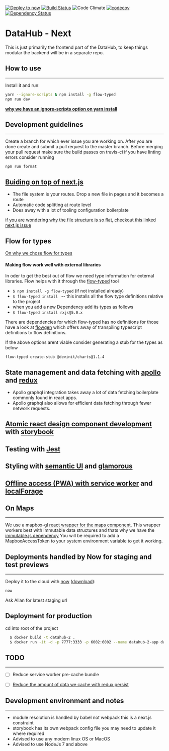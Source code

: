 [![Deploy to now](https://deploy.now.sh/static/button.svg)](https://deploy.now.sh/?repo=https://github.com/devinit/datahub)
[![Build Status](https://travis-ci.org/devinit/datahub.svg?branch=master)](https://travis-ci.org/devinit/datahub)
![Code Climate](https://codeclimate.com/github/devinit/datahub.svg)
[![codecov](https://codecov.io/gh/devinit/datahub/branch/master/graph/badge.svg)](https://codecov.io/gh/devinit/datahub)
[![Dependency Status](https://gemnasium.com/badges/github.com/devinit/datahub.svg)](https://gemnasium.com/github.com/devinit/datahub)


# DataHub - Next

This is just primarily the frontend part of the DataHub, to keep things modular the backend will be in a separate repo.

## How to use

--------

Install it and run:

```bash
yarn --ignore-scripts & npm install -g flow-typed
npm run dev
```
__[why we have an ignore-scripts option on yarn install](https://github.com/Semantic-Org/Semantic-UI/issues/3533)__

## Development guidelines

-----------

Create a branch for which ever issue you are working on. After you are done create and submit a pull request to the master branch.
Before merging your pull request make sure the build passes on travis-ci
if you have linting errors consider running

```
npm run format
```

## [Buiding on top of next.js](https://github.com/zeit/next.js)


- The file system is your routes. Drop a new file in pages and it becomes a route
- Automatic code splitting at route level
- Does away with a lot of tooling configuration boilerplate

[if you are wondering why the file structure is so flat, checkout this linked next.js issue](https://github.com/zeit/next.js/issues/91)

## Flow for types

[On why we chose flow for types](https://djcordhose.github.io/flow-vs-typescript/2016_hhjs.html)

 #### Making flow work well with external libraries
In oder to get the best out of flow we need type information for external libraries.
Flow helps with it through the [flow-typed](https://github.com/flowtype/flow-typed) tool
  >
  - ```$ npm install -g flow-typed``` (if not installed already)
  - ```$ flow-typed install ``` -- this installs all the flow type definitions relative to the project
  - when you add a new Dependency add its types as follows
  -  ```$ flow-typed install rxjs@5.0.x ```

There are dependencies for which flow-typed has no definitions for those have a look at [flowgen](https://github.com/joarwilk/flowgen) which offers away of transpiling typescript definitions to flow definitions.

If the above options arent viable consider generating a stub for the types as below
```
flow-typed create-stub @devinit/charts@1.1.4
```



## State management and data fetching with [apollo](https://github.com/apollographql/apollo-client) and [redux](https://github.com/reactjs/redux)
- Apollo graphql integration takes away a lot of data fetching boilerplate commonly found in react apps.
- Apollo graphql also allows for efficient data fetching through fewer network requests.

## [Atomic react design component development](http://bradfrost.com/blog/post/atomic-web-design/) with [storybook](https://storybooks.js.org/)

## Testing with [Jest](https://facebook.github.io/jest/)

## Styling with [semantic UI](https://github.com/Semantic-Org/Semantic-UI-React) and [glamorous](https://github.com/paypal/glamorous)

## [Offline access (PWA) with service worker](https://developers.google.com/web/progressive-web-apps/) and [localForage](https://github.com/localForage/localForage)

## On Maps

--------

We use a mapbox-gl [react wrapper for the maps component](https://github.com/uber/react-map-gl). This wrapper workers best with immutable data structures and thats why we have the [immutable.js dependency](https://facebook.github.io/immutable-js/)
You will be required to add a MapboxAccessToken to your system environment variable to get it working.

## Deployments handled by Now for staging and test previews

--------

Deploy it to the cloud with [now](https://zeit.co/now) ([download](https://zeit.co/download)):

``` bash
now
```
Ask Allan for latest staging url

## Deployment for production
cd into root of the project
``` bash
  $ docker build -t datahub-2 .
  $ docker run -it -d -p 7777:3333 -p 6002:6002 --name datahub-2-app datahub-2
```

## TODO

---------

- [ ] Reduce service worker pre-cache bundle
- [ ] [Reduce the amount of data we cache with redux persist](https://github.com/apollographql/apollo-client/issues/1600)


## Development environment and notes

--------
- module resolution is handled by babel not webpack this is a next.js constraint
- storybook has its own webpack config file you may need to update it where required
- Advised to use any modern linux OS or MacOS
- Advised to use NodeJs 7 and above

